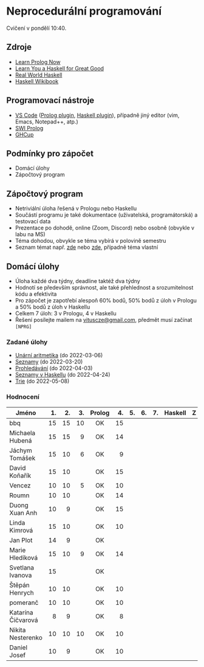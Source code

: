 Neprocedurální programování
===========================

Cvičení v pondělí 10:40.

Zdroje
------

- [Learn Prolog Now](http://www.learnprolognow.org/)
- [Learn You a Haskell for Great Good](http://learnyouahaskell.com/)
- [Real World Haskell](http://book.realworldhaskell.org/)
- [Haskell Wikibook](https://en.wikibooks.org/wiki/Haskell)

Programovací nástroje
---------------------

- [VS Code](https://code.visualstudio.com/) ([Prolog plugin](https://marketplace.visualstudio.com/items?itemName=arthurwang.vsc-prolog), [Haskell plugin](https://marketplace.visualstudio.com/items?itemName=haskell.haskell)), případně jiný editor (vim, Emacs, Notepad++, atp.)
- [SWI Prolog](http://www.swi-prolog.org/)
- [GHCup](https://www.haskell.org/ghcup/)

Podmínky pro zápočet
--------------------

- Domácí úlohy
- Zápočtový program

Zápočtový program
-----------------

- Netriviální úloha řešená v Prologu nebo Haskellu
- Součástí programu je také dokumentace (uživatelská, programátorská) a testovací data
- Prezentace po dohodě, online (Zoom, Discord) nebo osobně (obvykle v labu na MS)
- Téma dohodou, obvykle se téma vybírá v polovině semestru
- Seznam témat např. [zde](http://kti.mff.cuni.cz/~hric/vyuka/pl_prikl_win.pdf) nebo [zde](http://ksvi.mff.cuni.cz/~dvorak/vyuka/14/NPRG005x01/programy.html), případně téma vlastní

Domácí úlohy
------------

- Úloha každé dva týdny, deadline taktéž dva týdny
- Hodnotí se především správnost, ale také přehlednost a srozumitelnost kódu a efektivita
- Pro zápočet je zapotřebí alespoň 60% bodů, 50% bodů z úloh v Prologu a 50% bodů z úloh v Haskellu
- Celkem 7 úloh: 3 v Prologu, 4 v Haskellu
- Řešení posílejte mailem na vituscze@gmail.com, předmět musí začínat `[NPRG]`

### Zadané úlohy

- [Unární aritmetika](https://github.com/vituscze/neproc/blob/master/Homework/hw1.pl) (do 2022-03-06)
- [Seznamy](https://github.com/vituscze/neproc/blob/master/Homework/hw2.pl) (do 2022-03-20)
- [Prohledávání](https://github.com/vituscze/neproc/blob/master/Homework/hw3.pl) (do 2022-04-03)
- [Seznamy v Haskellu](https://github.com/vituscze/neproc/blob/master/Homework/hw4.hs) (do 2022-04-24)
- [Trie](https://github.com/vituscze/neproc/blob/master/Homework/hw5.hs) (do 2022-05-08)

### Hodnocení

| Jméno               | 1. | 2. | 3. | Prolog | 4. | 5. | 6. | 7. | Haskell |  Z | ZP |
| ------------------- | --:| --:| --:|:------:| --:| --:| --:| --:|:-------:|:--:|:--:|
| bbq                 | 15 | 15 | 10 |     OK | 15 |    |    |    |         |    |    |
| Michaela Hubená     | 15 | 15 |  9 |     OK | 14 |    |    |    |         |    |    |
| Jáchym Tomášek      | 15 | 10 |  6 |     OK |  9 |    |    |    |         |    |    |
| David Koňařík       | 15 | 10 |    |     OK | 15 |    |    |    |         |    |    |
| Vencez              | 10 | 10 |  5 |     OK | 10 |    |    |    |         |    |    |
| Roumn               | 10 | 10 |    |     OK | 14 |    |    |    |         |    |    |
| Duong Xuan Anh      | 10 |  9 |    |     OK | 15 |    |    |    |         |    |    |
| Linda Kimrová       | 15 | 10 |    |     OK | 10 |    |    |    |         |    |    |
| Jan Plot            | 14 |  9 |    |     OK |    |    |    |    |         |    |    |
| Marie Hledíková     | 15 | 10 |  9 |     OK | 14 |    |    |    |         |    |    |
| Svetlana Ivanova    | 15 |    |    |     OK |    |    |    |    |         |    |    |
| Štěpán Henrych      | 10 | 10 |    |     OK | 10 |    |    |    |         |    |    |
| pomeranč            | 10 | 10 |    |     OK | 10 |    |    |    |         |    |    |
| Katarína Čičvarová  |  8 |  9 |    |     OK |  8 |    |    |    |         |    |    |
| Nikita Nesterenko   | 10 | 10 | 10 |     OK | 10 |    |    |    |         |    |    |
| Daniel Josef        | 10 |  9 |    |     OK | 10 |    |    |    |         |    |    |
